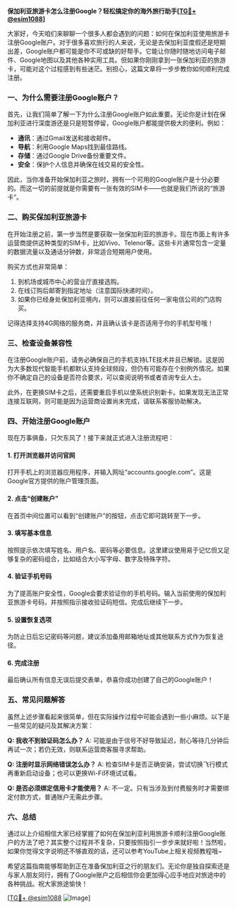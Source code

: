 **保加利亚旅游卡怎么注册Google？轻松搞定你的海外旅行助手[[TG💪+ @esim1088](https://t.me/s/esim1088)]**

大家好，今天咱们来聊聊一个很多人都会遇到的问题：如何在保加利亚使用旅游卡注册Google账户。对于很多喜欢旅行的人来说，无论是去保加利亚度假还是短期出差，Google账户都可能是你不可或缺的好帮手。它能让你随时随地访问电子邮件、Google地图以及其他各种实用工具。但如果你刚刚拿到一张保加利亚的旅游卡，可能对这个过程感到有些迷茫。别担心，这篇文章将一步步教你如何顺利完成注册。

### 一、为什么需要注册Google账户？

首先，让我们简单了解一下为什么注册Google账户如此重要。无论你是计划在保加利亚进行深度游还是只是短暂停留，Google账户都能提供极大的便利。例如：

- **通讯**：通过Gmail发送和接收邮件。
- **导航**：利用Google Maps找到最佳路线。
- **存储**：通过Google Drive备份重要文件。
- **安全**：保护个人信息并确保在线交易的安全性。

因此，当你准备开始保加利亚之旅时，拥有一个可用的Google账户是十分必要的。而这一切的前提就是你需要有一张有效的SIM卡——也就是我们所说的“旅游卡”。

### 二、购买保加利亚旅游卡

在开始注册之前，第一步当然是要获取一张保加利亚的旅游卡。现在市面上有许多运营商提供这种类型的SIM卡，比如Vivo、Telenor等。这些卡片通常包含一定量的数据流量以及通话分钟数，非常适合短期用户使用。

购买方式也非常简单：
1. 到机场或城市中心的营业厅直接选购。
2. 在线订购后邮寄到指定地址（注意国际快递时间）。
3. 如果你已经身处保加利亚境内，则可以直接前往任何一家电信公司的门店购买。

记得选择支持4G网络的服务商，并且确认该卡是否适用于你的手机型号哦！

### 三、检查设备兼容性

在注册Google账户前，请务必确保自己的手机支持LTE技术并且已解锁。这是因为大多数现代智能手机都默认支持全球频段，但仍有可能存在个别例外情况。如果你不确定自己的设备是否符合要求，可以查阅说明书或者咨询专业人士。

此外，在更换SIM卡之后，还需要重启手机以使系统识别新卡。如果发现无法正常连接互联网，则可能是因为运营商设置尚未完成，请联系客服协助解决。

### 四、开始注册Google账户

现在万事俱备，只欠东风了！接下来就正式进入注册流程吧：

#### 1. 打开浏览器并访问官网
打开手机上的浏览器应用程序，并输入网址“accounts.google.com”。这是Google官方提供的账户管理页面。

#### 2. 点击“创建账户”
在首页中间位置可以看到“创建账户”的按钮，点击它即可跳转至下一步。

#### 3. 填写基本信息
按照提示依次填写姓名、用户名、密码等必要信息。这里建议使用易于记忆但又足够复杂的密码组合，比如结合大小写字母、数字及特殊字符。

#### 4. 验证手机号码
为了提高账户安全性，Google会要求验证你的手机号码。输入当前使用的保加利亚旅游卡号码，并按照指示接收验证码短信。完成后继续下一步。

#### 5. 设置恢复选项
为防止日后忘记密码等问题，建议添加备用邮箱地址或其他联系方式作为恢复途径。

#### 6. 完成注册
最后确认所有信息无误后提交表单，恭喜你成功创建了自己的Google账户！

### 五、常见问题解答

虽然上述步骤看起来很简单，但在实际操作过程中可能会遇到一些小麻烦。以下是一些常见的疑问及其解决方案：

**Q: 我收不到验证码怎么办？**
A: 可能是由于信号不好导致延迟，耐心等待几分钟后再试一次；若仍无效，则联系运营商客服寻求帮助。

**Q: 注册时显示网络错误怎么办？**
A: 检查SIM卡是否正确安装，尝试切换飞行模式再重新启动设备；也可以更换Wi-Fi环境试试看。

**Q: 是否必须绑定信用卡才能使用？**
A: 不一定。只有当涉及到付费服务时才需要绑定付款方式，普通账户无需此步骤。

### 六、总结

通过以上介绍相信大家已经掌握了如何在保加利亚利用旅游卡顺利注册Google账户的方法了吧？其实整个过程并不复杂，只要按照指引一步步来就好啦！当然啦，如果你觉得文字说明还不够直观的话，还可以参考YouTube上相关视频教程哦~

希望这篇指南能够帮助到正在准备保加利亚之行的朋友们。无论你是独自探索还是与家人朋友同行，拥有了Google账户之后相信你会更加得心应手地应对旅途中的各种挑战。祝大家旅途愉快！

[[TG💪+ @esim1088](https://t.me/s/esim1088) ![Image](https://i.postimg.cc/4NQfJmqS/Snipaste-2025-05-13-00-14-12.png)]